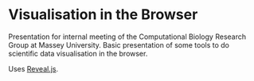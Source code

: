 Visualisation in the Browser
============================

Presentation for internal meeting of the Computational Biology Research Group at Massey University.
Basic presentation of some tools to do scientific data visualisation in the browser.

Uses [Reveal.js](https://github.com/hakimel/reveal.js).

